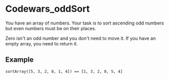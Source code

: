 # Codewars_oddSort

You have an array of numbers.
Your task is to sort ascending odd numbers but even numbers must be on their places.

Zero isn't an odd number and you don't need to move it. If you have an empty array, you need to return it.

## Example

```
sortArray([5, 3, 2, 8, 1, 4]) == [1, 3, 2, 8, 5, 4]
```
